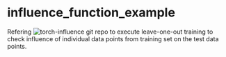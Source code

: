 # influence_function_example
Refering ![torch-influence](https://github.com/alstonlo/torch-influence) git repo to execute leave-one-out training to check influence of individual data points from training set on the test data points.
